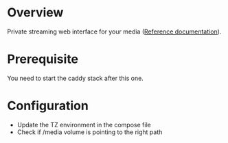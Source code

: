# Overview

Private streaming web interface for your media
([Reference documentation](https://github.com/linuxserver/docker-jellyfin)).

# Prerequisite

You need to start the caddy stack after this one.

# Configuration

- Update the TZ environment in the compose file
- Check if /media volume is pointing to the right path
